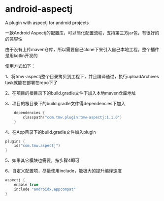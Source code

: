 # android-aspectj
A plugin with aspectj for android projects

一款Android Aspectj的配置库，可以简化配置流程，支持第三方jar包，有很好的的兼容性

由于没有上传maven仓库，所以需要自己clone下来引入自己本地工程。整个插件是用kotlin开发的

使用方式如下：

1、将tmw-aspectj整个目录拷贝到工程下，并且编译通过，执行uploadArchives task就能在部署在repo下了

2、在项目的根目录下的build.gradle文件下加入本地maven仓库地址

3、项目的根目录下的build.gradle文件得dependencies下加入

```kotlin
    dependencies {
        classpath("com.tmw.plugin:tmw-aspectj:1.1.0")
    }
```

4、在App目录下的build.gradle文件加入plugin

```kotlin
plugins {
    id("com.tmw.aspectj")
}
```

5、如果其它模块也需要，按步骤4即可

6、自定义配置项，尽量使用include，能极大的提升编译速度

```groovy
aspectj {
    enable true
    include "androidx.appcompat"
}
```
